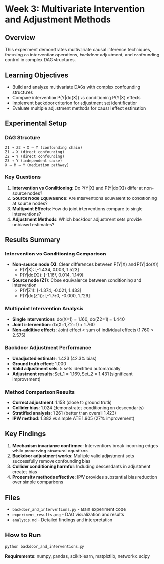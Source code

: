 # Week 3: Multivariate Intervention and Adjustment Methods

## Overview
This experiment demonstrates multivariate causal inference techniques, focusing on intervention operations, backdoor adjustment, and confounding control in complex DAG structures.

## Learning Objectives
- Build and analyze multivariate DAGs with complex confounding structures
- Compare intervention P(Y|do(X)) vs conditioning P(Y|X) effects
- Implement backdoor criterion for adjustment set identification
- Evaluate multiple adjustment methods for causal effect estimation

## Experimental Setup

### DAG Structure
```
Z1 → Z2 → X → Y (confounding chain)
Z1 → X (direct confounding)
Z2 → Y (direct confounding)  
Z3 → Y (independent cause)
X → M → Y (mediation pathway)
```

### Key Questions
1. **Intervention vs Conditioning**: Do P(Y|X) and P(Y|do(X)) differ at non-source nodes?
2. **Source Node Equivalence**: Are interventions equivalent to conditioning at source nodes?
3. **Multipoint Effects**: How do joint interventions compare to single interventions?
4. **Adjustment Methods**: Which backdoor adjustment sets provide unbiased estimates?

## Results Summary

### Intervention vs Conditioning Comparison
- **Non-source node (X)**: Clear differences between P(Y|X) and P(Y|do(X))
  - P(Y|X): [-1.434, 0.003, 1.523]
  - P(Y|do(X)): [-1.167, 0.014, 1.149]
- **Source node (Z1)**: Close equivalence between conditioning and intervention
  - P(Y|Z1): [-1.374, -0.021, 1.433]
  - P(Y|do(Z1)): [-1.750, -0.000, 1.729]

### Multipoint Intervention Analysis
- **Single interventions**: do(X=1) = 1.160, do(Z2=1) = 1.440
- **Joint intervention**: do(X=1,Z2=1) = 1.760
- **Non-additive effects**: Joint effect < sum of individual effects (1.760 < 2.575)

### Backdoor Adjustment Performance
- **Unadjusted estimate**: 1.423 (42.3% bias)
- **Ground truth effect**: 1.000
- **Valid adjustment sets**: 5 sets identified automatically
- **Adjustment results**: Set_1 = 1.169, Set_2 = 1.431 (significant improvement)

### Method Comparison Results
- **Correct adjustment**: 1.158 (close to ground truth)
- **Collider bias**: 1.024 (demonstrates conditioning on descendants)
- **Stratified analysis**: 1.261 (better than overall 1.423)
- **IPW method**: 1.382 vs simple ATE 1.905 (27% improvement)

## Key Findings
1. **Mechanism invariance confirmed**: Interventions break incoming edges while preserving structural equations
2. **Backdoor adjustment works**: Multiple valid adjustment sets successfully remove confounding bias
3. **Collider conditioning harmful**: Including descendants in adjustment creates bias
4. **Propensity methods effective**: IPW provides substantial bias reduction over simple comparisons

## Files
- `backdoor_and_interventions.py` - Main experiment code
- `experiment_results.png` - DAG visualization and results
- `analysis.md` - Detailed findings and interpretation

## How to Run
```bash
python backdoor_and_interventions.py
```

**Requirements**: numpy, pandas, scikit-learn, matplotlib, networkx, scipy
